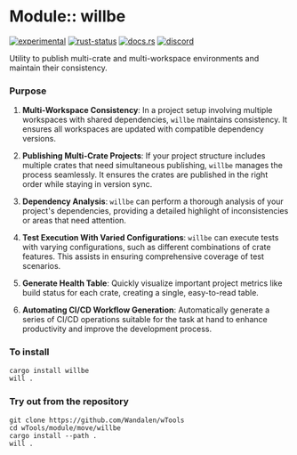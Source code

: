 <!-- {{# generate.module_header{} #}} -->

# Module:: willbe
[![experimental](https://raster.shields.io/static/v1?label=stability&message=experimental&color=orange&logoColor=eee)](https://github.com/emersion/stability-badges#experimental) [![rust-status](https://github.com/Wandalen/wTools/actions/workflows/ModuleTemplateBlankPush.yml/badge.svg)](https://github.com/Wandalen/wTools/actions/workflows/ModuleTemplateBlankPush.yml) [![docs.rs](https://img.shields.io/docsrs/willbe?color=e3e8f0&logo=docs.rs)](https://docs.rs/willbe) [![discord](https://img.shields.io/discord/872391416519737405?color=eee&logo=discord&logoColor=eee&label=ask)](https://discord.gg/m3YfbXpUUY)

Utility to publish multi-crate and multi-workspace environments and maintain their consistency.

### Purpose

1. **Multi-Workspace Consistency**: In a project setup involving multiple workspaces with shared dependencies, `willbe` maintains consistency. It ensures all workspaces are updated with compatible dependency versions.

2. **Publishing Multi-Crate Projects**: If your project structure includes multiple crates that need simultaneous publishing, `willbe` manages the process seamlessly. It ensures the crates are published in the right order while staying in version sync.

3. **Dependency Analysis**: `willbe` can perform a thorough analysis of your project's dependencies, providing a detailed highlight of inconsistencies or areas that need attention.

4. **Test Execution With Varied Configurations**: `willbe` can execute tests with varying configurations, such as different combinations of crate features. This assists in ensuring comprehensive coverage of test scenarios.

5. **Generate Health Table**: Quickly visualize important project metrics like build status for each crate, creating a single, easy-to-read table.

6. **Automating CI/CD Workflow Generation**: Automatically generate a series of CI/CD operations suitable for the task at hand to enhance productivity and improve the development process.

### To install

```bash
cargo install willbe
will .
```

### Try out from the repository

``` shell test
git clone https://github.com/Wandalen/wTools
cd wTools/module/move/willbe
cargo install --path .
will .
```
